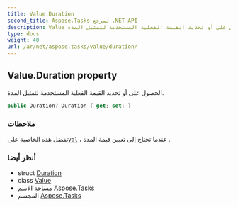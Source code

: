 ```yaml
---
title: Value.Duration
second_title: Aspose.Tasks لمرجع .NET API
description: Value ملكية. الحصول على أو تحديد القيمة الفعلية المستخدمة لتمثيل المدة.
type: docs
weight: 40
url: /ar/net/aspose.tasks/value/duration/
---
```

## Value.Duration property

الحصول على أو تحديد القيمة الفعلية المستخدمة لتمثيل المدة.

```csharp
public Duration? Duration { get; set; }
```

### ملاحظات

تفضل هذه الخاصية على[`Val`](../val/) ، عندما تحتاج إلى تعيين قيمة المدة .

### أنظر أيضا

* struct [Duration](../../duration/)
* class [Value](../)
* مساحة الاسم [Aspose.Tasks](../../value/)
* المجسم [Aspose.Tasks](../../../)


